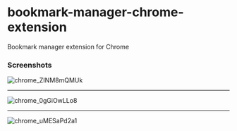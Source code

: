 # bookmark-manager-chrome-extension
Bookmark manager extension for Chrome

### Screenshots
![chrome_ZINM8mQMUk](https://user-images.githubusercontent.com/59225760/159400740-70484ac6-91ee-4181-aa86-4b3f626c6d7d.png)

---

![chrome_0gGiOwLLo8](https://user-images.githubusercontent.com/59225760/159400766-112926b4-f502-4e74-9005-4df301a467f8.png)

---

![chrome_uMESaPd2a1](https://user-images.githubusercontent.com/59225760/159400772-6bfd48db-06c7-4f4d-83f3-563a160b1d20.png)
